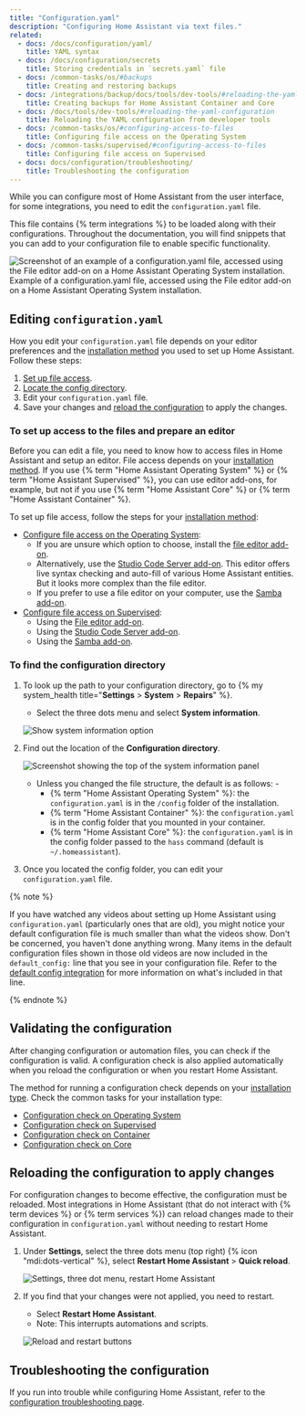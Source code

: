 ```yaml
---
title: "Configuration.yaml"
description: "Configuring Home Assistant via text files."
related:
  - docs: /docs/configuration/yaml/
    title: YAML syntax
  - docs: /docs/configuration/secrets
    title: Storing credentials in `secrets.yaml` file
  - docs: /common-tasks/os/#backups
    title: Creating and restoring backups
  - docs: /integrations/backup/docs/tools/dev-tools/#reloading-the-yaml-configuration
    title: Creating backups for Home Assistant Container and Core
  - docs: /docs/tools/dev-tools/#reloading-the-yaml-configuration
    title: Reloading the YAML configuration from developer tools
  - docs: /common-tasks/os/#configuring-access-to-files
    title: Configuring file access on the Operating System
  - docs: /common-tasks/supervised/#configuring-access-to-files
    title: Configuring file access on Supervised
  - docs: docs/configuration/troubleshooting/
    title: Troubleshooting the configuration
---
```


While you can configure most of Home Assistant from the user interface, for some integrations, you need to edit the `configuration.yaml` file.

This file contains {% term integrations %} to be loaded along with their configurations. Throughout the documentation, you will find snippets that you can add to your configuration file to enable specific functionality.

<p class='img'>
<img src='/images/docs/configuration/config-yaml_via-file-editor.png' alt='Screenshot of an example of a configuration.yaml file, accessed using the File editor add-on on a Home Assistant Operating System installation.'>
Example of a configuration.yaml file, accessed using the File editor add-on on a Home Assistant Operating System installation.
</p>

## Editing `configuration.yaml`

How you edit your `configuration.yaml` file depends on your editor preferences and the [installation method](/installation/#advanced-installation-methods) you used to set up Home Assistant. Follow these steps:

1. [Set up file access](#to-set-up-access-to-the-files-and-prepare-an-editor).
2. [Locate the config directory](#to-find-the-configuration-directory).
3. Edit your `configuration.yaml` file.
4. Save your changes and [reload the configuration](#reloading-the-configuration-to-apply-changes) to apply the changes.

### To set up access to the files and prepare an editor

Before you can edit a file, you need to know how to access files in Home Assistant and setup an editor.
File access depends on your [installation method](/installation/#advanced-installation-methods). If you use {% term "Home Assistant Operating System" %} or {% term "Home Assistant Supervised" %}, you can use editor add-ons, for example, but not if you use {% term "Home Assistant Core" %} or {% term "Home Assistant Container" %}.

To set up file access, follow the steps for your [installation method](/installation/#advanced-installation-methods):

- [Configure file access on the Operating System](/common-tasks/os/#configuring-access-to-files):
  - If you are unsure which option to choose, install the [file editor add-on](/common-tasks/os/#installing-and-using-the-file-editor-add-on).
  - Alternatively, use the [Studio Code Server add-on](/common-tasks/os/#installing-and-using-the-visual-studio-code-vsc-add-on). This editor offers live syntax checking and auto-fill of various Home Assistant entities. But it looks more complex than the file editor.
  - If you prefer to use a file editor on your computer, use the [Samba add-on](/common-tasks/os/#installing-and-using-the-samba-add-on).
- [Configure file access on Supervised](/common-tasks/supervised/#configuring-access-to-files):
  - Using the [File editor add-on](/common-tasks/supervised/#installing-and-using-the-file-editor-add-on).
  - Using the [Studio Code Server add-on](/common-tasks/supervised/#installing-and-using-the-visual-studio-code-vsc-add-on).
  - Using the [Samba add-on](/common-tasks/supervised/#installing-and-using-the-samba-add-on).

### To find the configuration directory

1. To look up the path to your configuration directory, go to {% my system_health title="**Settings** > **System** > **Repairs**" %}.
   - Select the three dots menu and select **System information**.

    ![Show system information option](/images/screenshots/System_information_menu.png)

2. Find out the location of the **Configuration directory**.

    ![Screenshot showing the top of the system information panel](/images/screenshots/system_information.png)
   - Unless you changed the file structure, the default is as follows:     - 
     - {% term "Home Assistant Operating System" %}: the `configuration.yaml` is in the `/config` folder of the installation.
     - {% term "Home Assistant Container" %}: the `configuration.yaml` is in the config folder that you mounted in your container.
     - {% term "Home Assistant Core" %}: the `configuration.yaml` is in the config folder passed to the `hass` command (default is `~/.homeassistant`).
3. Once you located the config folder, you can edit your `configuration.yaml` file.

{% note %}

If you have watched any videos about setting up Home Assistant using `configuration.yaml` (particularly ones that are old), you might notice your default configuration file is much smaller than what the videos show. Don't be concerned, you haven't done anything wrong. Many items in the default configuration files shown in those old videos are now included in the `default_config:` line that you see in your configuration file. Refer to the [default config integration](/integrations/default_config/) for more information on what's included in that line.

{% endnote %}

## Validating the configuration

After changing configuration or automation files, you can check if the configuration is valid. A configuration check is also applied automatically when you reload the configuration or when you restart Home Assistant.

The method for running a configuration check depends on your [installation type](/installation/#advanced-installation-methods). Check the common tasks for your installation type:

- [Configuration check on Operating System](/common-tasks/os/#configuration-check)
- [Configuration check on Supervised](/common-tasks/supervised/#configuration-check)
- [Configuration check on Container](/common-tasks/container/#configuration-check)
- [Configuration check on Core](/common-tasks/core/#configuration-check)

## Reloading the configuration to apply changes

For configuration changes to become effective, the configuration must be reloaded. Most integrations in Home Assistant (that do not interact with {% term devices %} or {% term services %}) can reload changes made to their configuration in `configuration.yaml` without needing to restart Home Assistant.

1. Under **Settings**, select the three dots menu (top right) {% icon "mdi:dots-vertical" %}, select **Restart Home Assistant** > **Quick reload**.

   ![Settings, three dot menu, restart Home Assistant](/images/docs/configuration/settings_restart_ha.png)

2. If you find that your changes were not applied, you need to restart.
   - Select **Restart Home Assistant**.
   - Note: This interrupts automations and scripts.

   ![Reload and restart buttons](/images/docs/configuration/reload_restart.png)

## Troubleshooting the configuration

If you run into trouble while configuring Home Assistant, refer to the [configuration troubleshooting page](/docs/configuration/troubleshooting/).
